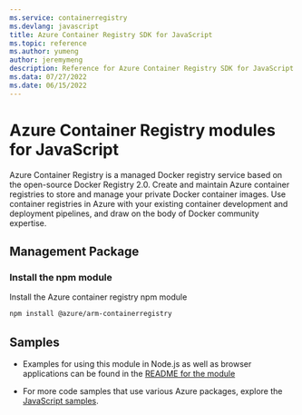 ```yaml
---
ms.service: containerregistry
ms.devlang: javascript
title: Azure Container Registry SDK for JavaScript
ms.topic: reference
ms.author: yumeng
author: jeremymeng
description: Reference for Azure Container Registry SDK for JavaScript
ms.data: 07/27/2022
ms.date: 06/15/2022
---
```

# Azure Container Registry modules for JavaScript

Azure Container Registry is a managed Docker registry service based on the open-source Docker Registry 2.0. Create and maintain Azure container registries to store and manage your private Docker container images. Use container registries in Azure with your existing container development and deployment pipelines, and draw on the body of Docker community expertise.

## Management Package

### Install the npm module

Install the Azure container registry npm module

```bash
npm install @azure/arm-containerregistry
```

## Samples

* Examples for using this module in Node.js as well as browser applications can be found in the [README for the module](https://www.npmjs.com/package/@azure/arm-containerregistry)

* For more code samples that use various Azure packages, explore the [JavaScript samples](https://docs.microsoft.com/samples/browse/?languages=javascript).